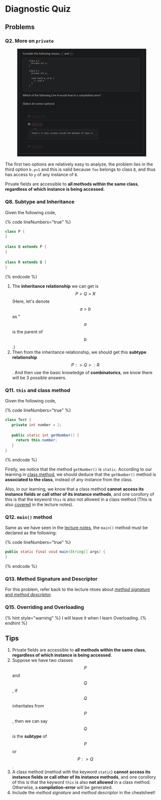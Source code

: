 # Diagnostic Quiz

## Problems

### Q2. More on `private`

<figure><img src="../../../.gitbook/assets/lec02-quiz-Q2.png" alt="" width="563"><figcaption></figcaption></figure>

The first two options are relatively easy to analyze, the problem lies in the third option `b.y=1` and this is valid because `foo` belongs to class `B`, and thus has access to `y` of any instance of `B`.

Private fields are accessible to **all methods within the same class**, **regardless of which instance is being accessed.**

### Q8. Subtype and Inheritance

Given the following code,

{% code lineNumbers="true" %}
```java
class P {
}

class Q extends P {
}

class R extends Q {
}
```
{% endcode %}

1. The **inheritance relationship** we can get is $$P>Q>R$$ (Here, let's denote $$a>b$$ as " $$a$$ is the parent of $$b$$.)
2. Then from the inheritance relationship, we should get this **subtype relationship** $$P:>Q>:R$$. And then use the basic knowledge of **combinatorics**, we know there will be 3 possible answers.

### Q11. `this` and class method

Given the following code,

{% code lineNumbers="true" %}
```java
class Test {
   private int number = 2;

   public static int getNumber() {
     return this.number;
   }
}
```
{% endcode %}

Firstly, we notice that the method `getNumber()` is `static`. According to our learning in [class method](./#class-method), we should deduce that the `getNumber()` method is **associated to the class**, instead of any instance from the class.

Also, in our learning, we know that a class method **cannot** **access its instance fields or call other of its instance methods**, and one corollory of this is that the keyword `this` is also not allowed in a class method (This is also [covered](./#more-on-this) in the lecture notes).

### Q12. `main()` method

Same as we have seen in the [lecture notes](./#the-main-method), the `main()` method must be declared as the following:

{% code lineNumbers="true" %}
```java
public static final void main(String[] args) {
}
```
{% endcode %}

### Q13. Method Signature and Descriptor

For this problem, refer back to the lecture ntoes about [_method signature_ and _method descriptor_](./#method-signature-and-descriptor).

### Q15. Overriding and Overloading

{% hint style="warning" %}
I will leave it when I learn Overloading.
{% endhint %}

## Tips

1. Private fields are accessible to **all methods within the same class**, **regardless of which instance is being accessed**.
2. Suppose we have two classes $$P$$ and $$Q$$, if $$Q$$ inheritates from $$P$$, then we can say $$Q$$ is the **subtype** of $$P$$ or $$P:>Q$$.
3. A class method (method with the keyword `static`) **cannot** **access its instance fields or call other of its instance methods**, and one corollory of this is that the keyword `this` is also **not allowed** in a class method. Otherwise, a **compilation-error** will be generated.
4. Include the _method signature_ and _method descriptor_ in the cheatsheet!
